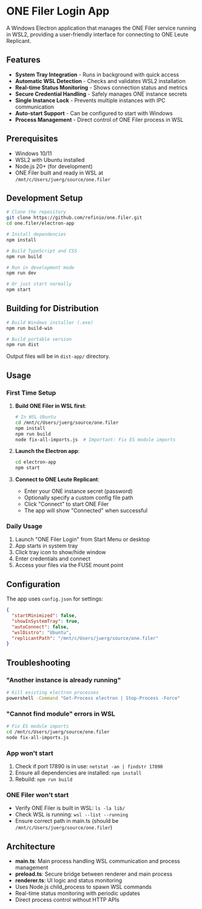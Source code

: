 # ONE Filer Login App

A Windows Electron application that manages the ONE Filer service running in WSL2, providing a user-friendly interface for connecting to ONE Leute Replicant.

## Features

- **System Tray Integration** - Runs in background with quick access
- **Automatic WSL Detection** - Checks and validates WSL2 installation
- **Real-time Status Monitoring** - Shows connection status and metrics
- **Secure Credential Handling** - Safely manages ONE instance secrets
- **Single Instance Lock** - Prevents multiple instances with IPC communication
- **Auto-start Support** - Can be configured to start with Windows
- **Process Management** - Direct control of ONE Filer process in WSL

## Prerequisites

- Windows 10/11
- WSL2 with Ubuntu installed
- Node.js 20+ (for development)
- ONE Filer built and ready in WSL at `/mnt/c/Users/juerg/source/one.filer`

## Development Setup

```bash
# Clone the repository
git clone https://github.com/refinio/one.filer.git
cd one.filer/electron-app

# Install dependencies
npm install

# Build TypeScript and CSS
npm run build

# Run in development mode
npm run dev

# Or just start normally
npm start
```

## Building for Distribution

```bash
# Build Windows installer (.exe)
npm run build-win

# Build portable version
npm run dist
```

Output files will be in `dist-app/` directory.

## Usage

### First Time Setup

1. **Build ONE Filer in WSL first**:
   ```bash
   # In WSL Ubuntu
   cd /mnt/c/Users/juerg/source/one.filer
   npm install
   npm run build
   node fix-all-imports.js  # Important: Fix ES module imports
   ```

2. **Launch the Electron app**:
   ```bash
   cd electron-app
   npm start
   ```

3. **Connect to ONE Leute Replicant**:
   - Enter your ONE instance secret (password)
   - Optionally specify a custom config file path
   - Click "Connect" to start ONE Filer
   - The app will show "Connected" when successful

### Daily Usage

1. Launch "ONE Filer Login" from Start Menu or desktop
2. App starts in system tray
3. Click tray icon to show/hide window
4. Enter credentials and connect
5. Access your files via the FUSE mount point

## Configuration

The app uses `config.json` for settings:

```json
{
  "startMinimized": false,
  "showInSystemTray": true,
  "autoConnect": false,
  "wslDistro": "Ubuntu",
  "replicantPath": "/mnt/c/Users/juerg/source/one.filer"
}
```

## Troubleshooting

### "Another instance is already running"
```bash
# Kill existing electron processes
powershell -Command "Get-Process electron | Stop-Process -Force"
```

### "Cannot find module" errors in WSL
```bash
# Fix ES module imports
cd /mnt/c/Users/juerg/source/one.filer
node fix-all-imports.js
```

### App won't start
1. Check if port 17890 is in use: `netstat -an | findstr 17890`
2. Ensure all dependencies are installed: `npm install`
3. Rebuild: `npm run build`

### ONE Filer won't start
- Verify ONE Filer is built in WSL: `ls -la lib/`
- Check WSL is running: `wsl --list --running`
- Ensure correct path in main.ts (should be `/mnt/c/Users/juerg/source/one.filer`)

## Architecture

- **main.ts**: Main process handling WSL communication and process management
- **preload.ts**: Secure bridge between renderer and main process
- **renderer.ts**: UI logic and status monitoring
- Uses Node.js child_process to spawn WSL commands
- Real-time status monitoring with periodic updates
- Direct process control without HTTP APIs